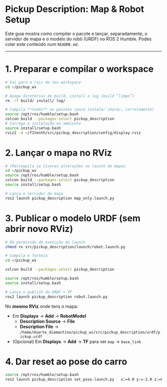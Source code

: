 # Pickup Description: Map & Robot Setup

Este guia mostra como compilar o pacote e lançar, separadamente, o servidor de mapa e o modelo do robô (URDF) no ROS 2 Humble. Podes colar este conteúdo num `README.md`.

---

# 1. Preparar e compilar o workspace

```bash
# Vai para a raiz do teu workspace
cd ~/pickup_ws

# Apaga diretórios de build, install e log (build “limpo”)
rm -rf build/ install/ log/

# Compila **todos** os pacotes (para instalar share/… corretamente)
source /opt/ros/humble/setup.bash
colcon build --packages-select pickup_description
# Carrega a instalação no ambiente
source install/setup.bash
rviz2 -d ~/f1tenth/src/pickup_description/config/display.rviz
```


# 2. Lançar o mapa no RViz

```bash
# (Re)compila se tiveres alterações no launch de mapas
cd ~/pickup_ws
source /opt/ros/humble/setup.bash
colcon build --packages-select pickup_description
source install/setup.bash

# Lança o servidor de mapa
ros2 launch pickup_description map_only.launch.py
```

# 3. Publicar o modelo URDF (sem abrir novo RViz)

```bash
# Dá permissão de execução ao launch
chmod +x src/pickup_description/launch/robot.launch.py

# Compila e fonteia
cd ~/pickup_ws

colcon build --packages-select pickup_description

source /opt/ros/humble/setup.bash
source install/setup.bash

# Lança o publish do URDF + TF
ros2 launch pickup_description robot.launch.py
```

No **mesmo RViz** onde tens o mapa:
- Em **Displays** → **Add** → **RobotModel**  
  - **Description Source** → **File**  
  - **Description File** → `/home/duarte_diamantino/pickup_ws/src/pickup_description/urdf/pickup.urdf`  
- (Opcional) Em **Displays** → **Add** → **TF** para ver `map` → `base_link`

# 4. Dar reset ao pose do carro
```bash
source /opt/ros/humble/setup.bash
ros2 launch pickup_description set_pose.launch.py   x:=4.0 y:=-2.0 z:=0.05 roll:=-0.2 pitch:=0.0 yaw:=0.0
```
